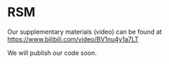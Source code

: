 # RSM

Our supplementary materials (video) can be found at  https://www.bilibili.com/video/BV1nu4y1a7LT

We will publish our code soon.

